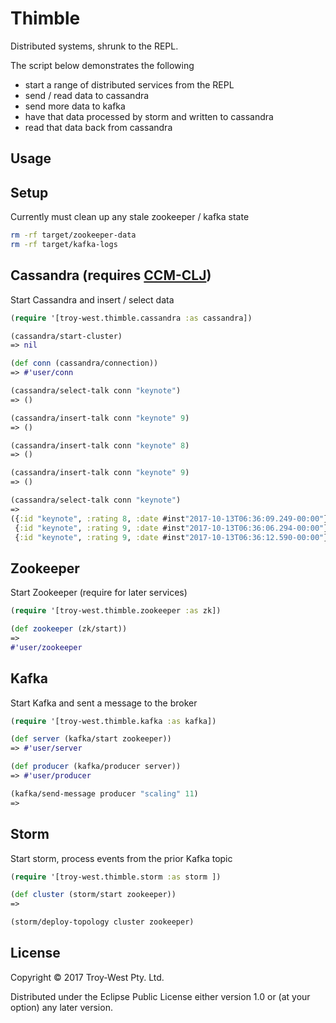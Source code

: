 # Thimble

Distributed systems, shrunk to the REPL.

The script below demonstrates the following
 - start a range of distributed services from the REPL
 - send / read data to cassandra
 - send more data to kafka
 - have that data processed by storm and written to cassandra
 - read that data back from cassandra

## Usage

## Setup

Currently must clean up any stale zookeeper / kafka state

```bash
rm -rf target/zookeeper-data
rm -rf target/kafka-logs
```
## Cassandra (requires [CCM-CLJ](https://github.com/SMX-LTD/ccm-clj))

Start Cassandra and insert / select data

```clojure
(require '[troy-west.thimble.cassandra :as cassandra])

(cassandra/start-cluster)
=> nil

(def conn (cassandra/connection))
=> #'user/conn

(cassandra/select-talk conn "keynote")
=> ()

(cassandra/insert-talk conn "keynote" 9)
=> ()

(cassandra/insert-talk conn "keynote" 8)
=> ()

(cassandra/insert-talk conn "keynote" 9)
=> ()

(cassandra/select-talk conn "keynote")
=>
({:id "keynote", :rating 8, :date #inst"2017-10-13T06:36:09.249-00:00"}
 {:id "keynote", :rating 9, :date #inst"2017-10-13T06:36:06.294-00:00"}
 {:id "keynote", :rating 9, :date #inst"2017-10-13T06:36:12.590-00:00"})
```

## Zookeeper

Start Zookeeper (require for later services)

```clojure
(require '[troy-west.thimble.zookeeper :as zk])

(def zookeeper (zk/start))
=>
#'user/zookeeper
```

## Kafka

Start Kafka and sent a message to the broker

```clojure
(require '[troy-west.thimble.kafka :as kafka])

(def server (kafka/start zookeeper))
=> #'user/server

(def producer (kafka/producer server))
=> #'user/producer

(kafka/send-message producer "scaling" 11)
=>
```

## Storm

Start storm, process events from the prior Kafka topic

```clojure
(require '[troy-west.thimble.storm :as storm ])

(def cluster (storm/start zookeeper))
=>

(storm/deploy-topology cluster zookeeper)
```

## License

Copyright © 2017 Troy-West Pty. Ltd.

Distributed under the Eclipse Public License either version 1.0 or (at
your option) any later version.
